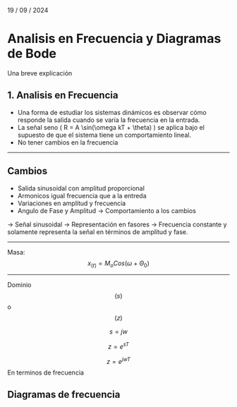 19 / 09 / 2024
# Analisis en Frecuencia y Diagramas de Bode
Una breve explicación

## 1. Analisis en Frecuencia
- Una forma de estudiar los sistemas dinámicos es observar cómo responde la salida cuando se varía la frecuencia en la entrada.
- La señal seno \( R = A \sin(\omega kT + \theta) \) se aplica bajo el supuesto de que el sistema tiene un comportamiento lineal.
- No tener cambios en la frecuencia
-----
## Cambios
* Salida sinusoidal con amplitud proporcional
* Armonicos igual frecuencia que a la entreda
* Variaciones en amplitud y frecuencia
* Angulo de Fase y Amplitud -> Comportamiento a los cambios

-> Señal sinusoidal -> Representación en fasores -> Frecuencia constante y solamente representa la señal en términos de amplitud y fase.

---
Masa:
 $$x_{(t)} = M_{o}Cos(\omega + \Theta_{0})$$

 ---
 Dominio $$(s)$$ o $$(z)$$
 
 $$s = jw$$
 
 $$z = e^{sT}$$
 
 $$z = e^{jwT}$$
 En terminos de frecuencia

##  Diagramas de frecuencia


 
